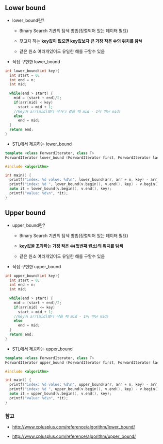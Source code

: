 ## Lower bound

- lower_bound란?

  - Binary Search 기반의 탐색 방법(정렬되어 있는 데이터 필요)
  
  - 찾고자 하는 **key값이 없으면 key값보다 큰 가장 작은 수의 위치를 탐색**
  
  - 같은 원소 여러개있어도 유일한 해를 구할수 있음
  
- 직접 구현한 lower_bound

```cpp
int lower_bound(int key){
  int start = 0;
  int end = n;
  int mid;
  
  while(end > start) {
    mid = (start + end)/2;
    if(arr[mid] < key)
      start = mid + 1;
    //key가 arr[mid]보다 작거나 같을 때 mid - 1이 아닌 mid!
    else
      end = mid;
  }
  return end;
}
```

- STL에서 제공하는 lower_bound

```cpp
template <class ForwardIterator, class T>
ForwardIterator lower_bound (ForwardIterator first, ForwardIterator last, const T&val);
```

```cpp
#include <algorithm>

int main() {
  printf("index: %d value: %d\n", lower_bound(arr, arr + n, key) - arr, arr[lower_bound(arr, arr + n, key) - arr]);
  printf("index: %d ", lower_bound(v.begin(), v.end(), key) - v.begin());
  auto it = lower_bound(v.begin(), v.end(), key);
  printf("value: %d\n", *it);
}
```

## Upper bound

- upper_bound란?

  - Binary Search 기반의 탐색 방법(정렬되어 있는 데이터 필요)
  
  - **key값을 초과하는 가장 작은 수(첫번째 원소)의 위치를 탐색**
  
  - 같은 원소 여러개있어도 유일한 해를 구할수 있음
  
- 직접 구현한 upper_bound

```cpp
int upper_bound(int key){
  int start = 0;
  int end = n;
  int mid;
  
  while(end > start) {
    mid = (start + end)/2;
    if(arr[mid] <= key)
      start = mid + 1;
    //key가 arr[mid]보다 작을 때 mid - 1이 아닌 mid!
    else
      end = mid;
  }
  return end;
}
```
- STL에서 제공하는 upper_bound

```cpp
template <class ForwardIterator, class T>
ForwardIterator upper_bound (ForwardIterator first, ForwardIterator last, const T&val);
```

```cpp
#include <algorithm>

int main() {
  printf("index: %d value: %d\n", upper_bound(arr, arr + n, key) - arr, arr[upper_bound(arr, arr + n, key) - arr]);
  printf("index: %d ", upper_bound(v.begin(), v.end(), key) - v.begin());
  auto it = upper_bound(v.begin(), v.end(), key);
  printf("value: %d\n", *it);
}
```

### 참고

- http://www.cplusplus.com/reference/algorithm/lower_bound/

- http://www.cplusplus.com/reference/algorithm/upper_bound/

